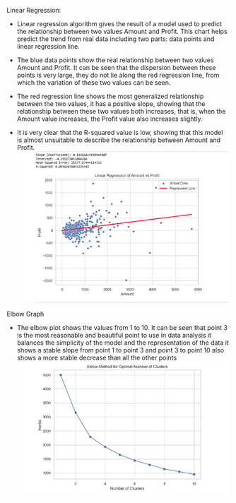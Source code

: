 Linear Regression: 
-  Linear regression algorithm gives the result of a model used to predict the relationship between two values ​​Amount and Profit. This chart helps predict the trend from real data including two parts: data points and linear regression line.

- The blue data points show the real relationship between two values ​​Amount and Profit. It can be seen that the dispersion between these points is very large, they do not lie along the red regression line, from which the variation of these two values ​​can be seen.

- The red regression line shows the most generalized relationship between the two values, it has a positive slope, showing that the relationship between these two values ​​both increases, that is, when the Amount value increases, the Profit value also increases slightly.
- It is very clear that the R-squared value is low, showing that this model is almost unsuitable to describe the relationship between Amount and Profit.
![Linear Regression](image/linear.jpg)

Elbow Graph
- The elbow plot shows the values ​​from 1 to 10. It can be seen that point 3 is the most reasonable and beautiful point to use in data analysis it balances the simplicity of the model and the representation of the data it shows a stable slope from point 1 to point 3 and point 3 to point 10 also shows a more stable decrease than all the other points
![Elbow Graph](image/elbow.jpg)
